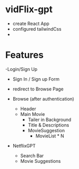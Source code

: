 # vidFlix-gpt

- create React App
- configured tailwindCss
- 

# Features
-Login/Sign Up
   - Sign In / Sign up Form
   - redirect to Browse Page
- Browse (after authentication)
   - Header
   - Main Movie
       - Tailer in Background
       - Title & Descriptions
       - MovieSuggestion
           - MovieList * N

- NetflixGPT
   - Search Bar
   - Movie Suggestions 

